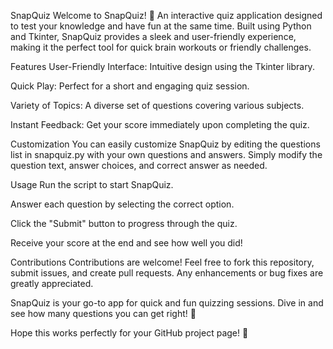 SnapQuiz
Welcome to SnapQuiz! 🎉 An interactive quiz application designed to test your knowledge and have fun at the same time. Built using Python and Tkinter, SnapQuiz provides a sleek and user-friendly experience, making it the perfect tool for quick brain workouts or friendly challenges.

Features
User-Friendly Interface: Intuitive design using the Tkinter library.

Quick Play: Perfect for a short and engaging quiz session.

Variety of Topics: A diverse set of questions covering various subjects.

Instant Feedback: Get your score immediately upon completing the quiz.

Customization
You can easily customize SnapQuiz by editing the questions list in snapquiz.py with your own questions and answers. Simply modify the question text, answer choices, and correct answer as needed.

Usage
Run the script to start SnapQuiz.

Answer each question by selecting the correct option.

Click the "Submit" button to progress through the quiz.

Receive your score at the end and see how well you did!

Contributions
Contributions are welcome! Feel free to fork this repository, submit issues, and create pull requests. Any enhancements or bug fixes are greatly appreciated.

SnapQuiz is your go-to app for quick and fun quizzing sessions. Dive in and see how many questions you can get right! 🚀

Hope this works perfectly for your GitHub project page! 🎉
